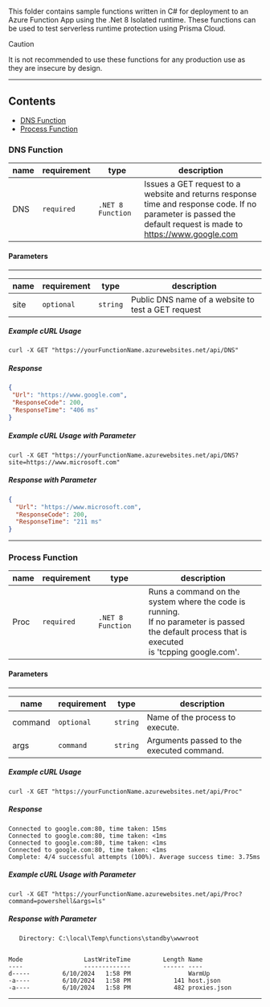 # 

This folder contains sample functions written in C# for deployment to an Azure Function App using the .Net 8 Isolated runtime. These functions can be used to test serverless runtime protection using Prisma Cloud. 

> [!CAUTION]
> It is not recommended to use these functions for any production use as they are insecure by design.

---

## Contents

- [DNS Function](#dns-function)
- [Process Function](#process-function)
  <!-- - Function
  - Parameters
  - Example cURL
  - Response
  - Example cURL with Parameters
  - Response with Parameters -->


### DNS Function

 | name      |  requirement  | type | description |
 |-----------|---------|-------|--------|
 | DNS      |  `required` | `.NET 8 Function` | Issues a GET request to a website and returns response<br> time and response code. If no parameter is passed the<br> default request is made to https://www.google.com |

 #### Parameters
---

 | name      |  requirement  | type | description |
 |-----------|---------|----------|--------|
 | site      |  `optional` | `string` | Public DNS name of a website to test a GET request |

##### Example cURL Usage

```Shell
curl -X GET "https://yourFunctionName.azurewebsites.net/api/DNS"
```

##### Response

```JSON
{
 "Url": "https://www.google.com",
 "ResponseCode": 200,
 "ResponseTime": "406 ms"
}
```

##### Example cURL Usage with Parameter

```Shell
curl -X GET "https://yourFunctionName.azurewebsites.net/api/DNS?site=https://www.microsoft.com"
```

##### Response with Parameter
```JSON
{
  "Url": "https://www.microsoft.com",
  "ResponseCode": 200,
  "ResponseTime": "211 ms"
}
```

---

### Process Function

 | name      |  requirement  | type | description |
 |-----------|---------|----------------|------------------|
 | Proc     |  `required` | `.NET 8 Function` | Runs a command on the system where the code is running.<br> If no parameter is passed the default process that is executed<br> is 'tcpping google.com'. |

 #### Parameters
---

 | name      |  requirement  | type | description |
 |-----------|---------|----------|--------|
 | command |  `optional` | `string` | Name of the process to execute. |
 | args |  `command` | `string` | Arguments passed to the executed command. |

##### Example cURL Usage

```Shell
curl -X GET "https://yourFunctionName.azurewebsites.net/api/Proc"
```

##### Response

```Shell
Connected to google.com:80, time taken: 15ms
Connected to google.com:80, time taken: <1ms
Connected to google.com:80, time taken: <1ms
Connected to google.com:80, time taken: <1ms
Complete: 4/4 successful attempts (100%). Average success time: 3.75ms
```

##### Example cURL Usage with Parameter

```shell
curl -X GET "https://yourFunctionName.azurewebsites.net/api/Proc?command=powershell&args=ls"
```

##### Response with Parameter

```Shell
   Directory: C:\local\Temp\functions\standby\wwwroot


Mode                 LastWriteTime         Length Name                         
----                 -------------         ------ ----                         
d-----         6/10/2024   1:58 PM                WarmUp                       
-a----         6/10/2024   1:58 PM            141 host.json                    
-a----         6/10/2024   1:58 PM            482 proxies.json
```
---



<!-- ## Add to azurefunction.csproj

```xml
  <ItemGroup>
    <PackageReference Include="Twistlock" Version="32.06.110" />
    <TwistlockFiles Include="twistlock\*" Exclude="twistlock\twistlock.32.06.110.nupkg" />
  </ItemGroup>
  <ItemGroup>
    <None Include="@(TwistlockFiles)" CopyToOutputDirectory="Always" LinkBase="twistlock\" />
  </ItemGroup>
  ```
  
  ## Add the local-packages reference to TwistLock in NuGet.Config under packageSources

  ```xml
    <configuration>
        <packageSources>
            <add key="local-packages" value="./twistlock/" />
        </packageSources>
    </configuration>
```

  ## If NuGet.Config does not exist, create a file named NuGet.Config and add the following contents:

  ```xml
  <?xml version="1.0" encoding="utf-8"?>
    <configuration>
        <packageSources>
            <clear />
            <add key="local-packages" value="./twistlock/" />
            <add key="nuget.org" value="https://api.nuget.org/v3/index.json" protocolVersion="3" />
        </packageSources>
    </configuration>
``` -->